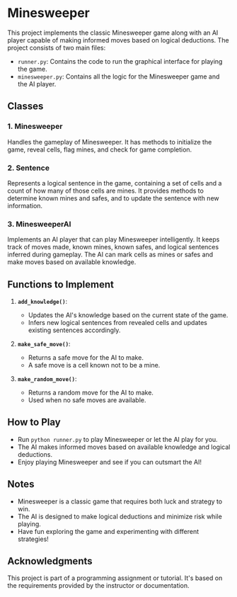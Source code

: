 # Minesweeper

This project implements the classic Minesweeper game along with an AI player capable of making informed moves based on logical deductions. The project consists of two main files:

- `runner.py`: Contains the code to run the graphical interface for playing the game.
- `minesweeper.py`: Contains all the logic for the Minesweeper game and the AI player.

## Classes

### 1. Minesweeper
Handles the gameplay of Minesweeper. It has methods to initialize the game, reveal cells, flag mines, and check for game completion.

### 2. Sentence
Represents a logical sentence in the game, containing a set of cells and a count of how many of those cells are mines. It provides methods to determine known mines and safes, and to update the sentence with new information.

### 3. MinesweeperAI
Implements an AI player that can play Minesweeper intelligently. It keeps track of moves made, known mines, known safes, and logical sentences inferred during gameplay. The AI can mark cells as mines or safes and make moves based on available knowledge.

## Functions to Implement

1. **`add_knowledge()`**:
   - Updates the AI's knowledge based on the current state of the game.
   - Infers new logical sentences from revealed cells and updates existing sentences accordingly.

2. **`make_safe_move()`**:
   - Returns a safe move for the AI to make.
   - A safe move is a cell known not to be a mine.

3. **`make_random_move()`**:
   - Returns a random move for the AI to make.
   - Used when no safe moves are available.

## How to Play

- Run `python runner.py` to play Minesweeper or let the AI play for you.
- The AI makes informed moves based on available knowledge and logical deductions.
- Enjoy playing Minesweeper and see if you can outsmart the AI!

## Notes
- Minesweeper is a classic game that requires both luck and strategy to win.
- The AI is designed to make logical deductions and minimize risk while playing.
- Have fun exploring the game and experimenting with different strategies!

## Acknowledgments
This project is part of a programming assignment or tutorial. It's based on the requirements provided by the instructor or documentation.

